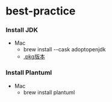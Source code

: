 # best-practice

### Install JDK
- Mac
  + brew install --cask adoptopenjdk
  + [.pkg版本](https://adoptopenjdk.net/archive.html?variant=openjdk15&jvmVariant=hotspot)
  
### Install Plantuml
- Mac
  + brew install plantuml  
